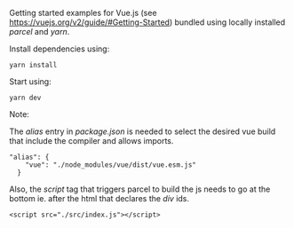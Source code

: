 Getting started examples for Vue.js (see https://vuejs.org/v2/guide/#Getting-Started) bundled using locally installed *parcel* and *yarn*.

Install dependencies using:
```
yarn install
```

Start using:
```
yarn dev
```

Note:

The *alias* entry in *package.json* is needed to select the desired vue build that include the compiler and allows imports.
```
"alias": {
    "vue": "./node_modules/vue/dist/vue.esm.js"
  }
```

Also, the *script* tag that triggers parcel to build the js needs to go at the bottom ie. after the html that declares the *div* ids.
```
<script src="./src/index.js"></script>
``` 

